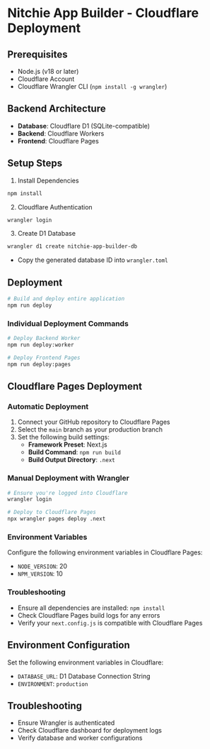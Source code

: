 # Nitchie App Builder - Cloudflare Deployment

## Prerequisites
- Node.js (v18 or later)
- Cloudflare Account
- Cloudflare Wrangler CLI (`npm install -g wrangler`)

## Backend Architecture
- **Database**: Cloudflare D1 (SQLite-compatible)
- **Backend**: Cloudflare Workers
- **Frontend**: Cloudflare Pages

## Setup Steps
1. Install Dependencies
```bash
npm install
```

2. Cloudflare Authentication
```bash
wrangler login
```

3. Create D1 Database
```bash
wrangler d1 create nitchie-app-builder-db
```
- Copy the generated database ID into `wrangler.toml`

## Deployment
```bash
# Build and deploy entire application
npm run deploy
```

### Individual Deployment Commands
```bash
# Deploy Backend Worker
npm run deploy:worker

# Deploy Frontend Pages
npm run deploy:pages
```

## Cloudflare Pages Deployment

### Automatic Deployment
1. Connect your GitHub repository to Cloudflare Pages
2. Select the `main` branch as your production branch
3. Set the following build settings:
   - **Framework Preset**: Next.js
   - **Build Command**: `npm run build`
   - **Build Output Directory**: `.next`

### Manual Deployment with Wrangler
```bash
# Ensure you're logged into Cloudflare
wrangler login

# Deploy to Cloudflare Pages
npx wrangler pages deploy .next
```

### Environment Variables
Configure the following environment variables in Cloudflare Pages:
- `NODE_VERSION`: 20
- `NPM_VERSION`: 10

### Troubleshooting
- Ensure all dependencies are installed: `npm install`
- Check Cloudflare Pages build logs for any errors
- Verify your `next.config.js` is compatible with Cloudflare Pages

## Environment Configuration
Set the following environment variables in Cloudflare:
- `DATABASE_URL`: D1 Database Connection String
- `ENVIRONMENT`: `production`

## Troubleshooting
- Ensure Wrangler is authenticated
- Check Cloudflare dashboard for deployment logs
- Verify database and worker configurations
